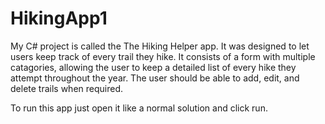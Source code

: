 # HikingApp1

My C# project is called the The Hiking Helper app. It was designed to let users keep track of every trail they hike. It consists of a form with multiple catagories, allowing the user to keep a detailed list of every hike they attempt throughout the year. The user should be able to add, edit, and delete trails when required.

To run this app just open it like a normal solution and click run.
